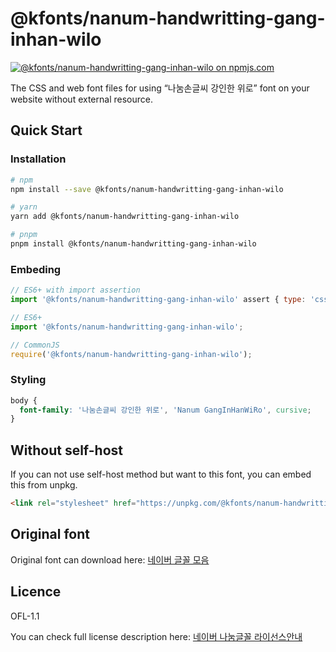 # @kfonts/nanum-handwritting-gang-inhan-wilo

[![@kfonts/nanum-handwritting-gang-inhan-wilo on npmjs.com](https://img.shields.io/npm/v/%40kfonts%2Fnanum-handwritting-gang-inhan-wilo)](https://www.npmjs.com/package/@kfonts/nanum-handwritting-gang-inhan-wilo)

The CSS and web font files for using &OpenCurlyDoubleQuote;나눔손글씨 강인한 위로&CloseCurlyDoubleQuote; font on your website without external resource.

## Quick Start

### Installation

```sh
# npm
npm install --save @kfonts/nanum-handwritting-gang-inhan-wilo

# yarn
yarn add @kfonts/nanum-handwritting-gang-inhan-wilo

# pnpm
pnpm install @kfonts/nanum-handwritting-gang-inhan-wilo
```

### Embeding

```js
// ES6+ with import assertion
import '@kfonts/nanum-handwritting-gang-inhan-wilo' assert { type: 'css' };

// ES6+
import '@kfonts/nanum-handwritting-gang-inhan-wilo';

// CommonJS
require('@kfonts/nanum-handwritting-gang-inhan-wilo');
```

### Styling

```css
body {
  font-family: '나눔손글씨 강인한 위로', 'Nanum GangInHanWiRo', cursive;
}
```

## Without self-host

If you can not use self-host method but want to this font, you can embed this from unpkg.

```html
<link rel="stylesheet" href="https://unpkg.com/@kfonts/nanum-handwritting-gang-inhan-wilo/index.css" />
```

## Original font

Original font can download here: [네이버 글꼴 모음](https://hangeul.naver.com/font)

## Licence

OFL-1.1

You can check full license description here: [네이버 나눔글꼴 라이선스안내](https://help.naver.com/service/30016/contents/18088?osType=PC&lang=ko)

